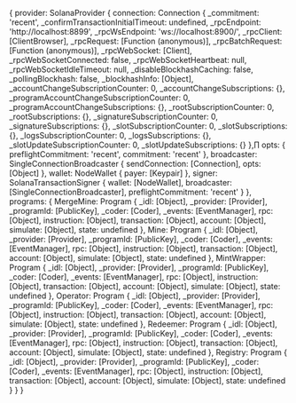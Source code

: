 {
provider: SolanaProvider {
connection: Connection {
\_commitment: 'recent',
\_confirmTransactionInitialTimeout: undefined,
\_rpcEndpoint: 'http://localhost:8899',
\_rpcWsEndpoint: 'ws://localhost:8900/',
\_rpcClient: [ClientBrowser],
\_rpcRequest: [Function (anonymous)],
\_rpcBatchRequest: [Function (anonymous)],
\_rpcWebSocket: [Client],
\_rpcWebSocketConnected: false,
\_rpcWebSocketHeartbeat: null,
\_rpcWebSocketIdleTimeout: null,
\_disableBlockhashCaching: false,
\_pollingBlockhash: false,
\_blockhashInfo: [Object],
\_accountChangeSubscriptionCounter: 0,
\_accountChangeSubscriptions: {},
\_programAccountChangeSubscriptionCounter: 0,
\_programAccountChangeSubscriptions: {},
\_rootSubscriptionCounter: 0,
\_rootSubscriptions: {},
\_signatureSubscriptionCounter: 0,
\_signatureSubscriptions: {},
\_slotSubscriptionCounter: 0,
\_slotSubscriptions: {},
\_logsSubscriptionCounter: 0,
\_logsSubscriptions: {},
\_slotUpdateSubscriptionCounter: 0,
\_slotUpdateSubscriptions: {}
},∏
opts: { preflightCommitment: 'recent', commitment: 'recent' },
broadcaster: SingleConnectionBroadcaster {
sendConnection: [Connection],
opts: [Object]
},
wallet: NodeWallet { payer: [Keypair] },
signer: SolanaTransactionSigner {
wallet: [NodeWallet],
broadcaster: [SingleConnectionBroadcaster],
preflightCommitment: 'recent'
}
},
programs: {
MergeMine: Program {
\_idl: [Object],
\_provider: [Provider],
\_programId: [PublicKey],
\_coder: [Coder],
\_events: [EventManager],
rpc: [Object],
instruction: [Object],
transaction: [Object],
account: [Object],
simulate: [Object],
state: undefined
},
Mine: Program {
\_idl: [Object],
\_provider: [Provider],
\_programId: [PublicKey],
\_coder: [Coder],
\_events: [EventManager],
rpc: [Object],
instruction: [Object],
transaction: [Object],
account: [Object],
simulate: [Object],
state: undefined
},
MintWrapper: Program {
\_idl: [Object],
\_provider: [Provider],
\_programId: [PublicKey],
\_coder: [Coder],
\_events: [EventManager],
rpc: [Object],
instruction: [Object],
transaction: [Object],
account: [Object],
simulate: [Object],
state: undefined
},
Operator: Program {
\_idl: [Object],
\_provider: [Provider],
\_programId: [PublicKey],
\_coder: [Coder],
\_events: [EventManager],
rpc: [Object],
instruction: [Object],
transaction: [Object],
account: [Object],
simulate: [Object],
state: undefined
},
Redeemer: Program {
\_idl: [Object],
\_provider: [Provider],
\_programId: [PublicKey],
\_coder: [Coder],
\_events: [EventManager],
rpc: [Object],
instruction: [Object],
transaction: [Object],
account: [Object],
simulate: [Object],
state: undefined
},
Registry: Program {
\_idl: [Object],
\_provider: [Provider],
\_programId: [PublicKey],
\_coder: [Coder],
\_events: [EventManager],
rpc: [Object],
instruction: [Object],
transaction: [Object],
account: [Object],
simulate: [Object],
state: undefined
}
}
}
